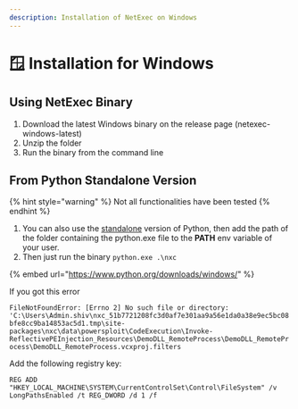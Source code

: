 ```yaml
---
description: Installation of NetExec on Windows
---
```


# 🪟 Installation for Windows

## Using NetExec Binary

1. Download the latest Windows binary on the release page (netexec-windows-latest)
2. Unzip the folder
3. Run the binary from the command line

## From Python Standalone Version

{% hint style="warning" %}
Not all functionalities have been tested
{% endhint %}

1. You can also use the [standalone](https://www.python.org/downloads/windows/) version of Python, then add the path of the folder containing the python.exe file to the **PATH** env variable of your user.
2. Then just run the binary `python.exe .\nxc`

{% embed url="https://www.python.org/downloads/windows/" %}

If you got this error

`FileNotFoundError: [Errno 2] No such file or directory: 'C:\Users\Admin.shiv\nxc_51b7721208fc3d0af7e301aa9a56e1da0a38e9ec5bc08bfe8cc9ba14853ac5d1.tmp\site-packages\nxc\data\powersploit\CodeExecution\Invoke-ReflectivePEInjection_Resources\DemoDLL_RemoteProcess\DemoDLL_RemoteProcess\DemoDLL_RemoteProcess.vcxproj.filters`

Add the following registry key:

`REG ADD "HKEY_LOCAL_MACHINE\SYSTEM\CurrentControlSet\Control\FileSystem" /v LongPathsEnabled /t REG_DWORD /d 1 /f`

